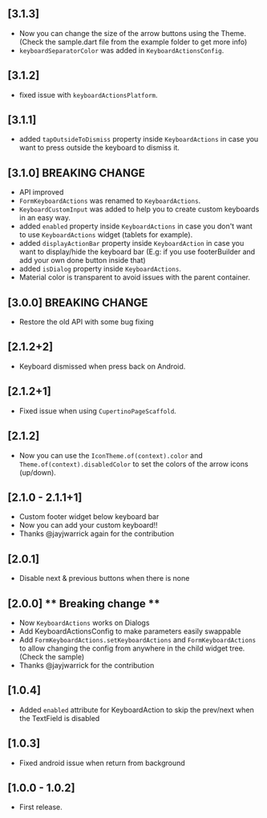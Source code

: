 ## [3.1.3]

* Now you can change the size of the arrow buttons using the Theme. (Check the sample.dart file from the example folder to get more info)
* `keyboardSeparatorColor` was added in `KeyboardActionsConfig`.

## [3.1.2]

* fixed issue with `keyboardActionsPlatform`.

## [3.1.1]

* added `tapOutsideToDismiss` property inside `KeyboardActions` in case you want to press outside the keyboard to dismiss it.

## [3.1.0] BREAKING CHANGE

* API improved
* `FormKeyboardActions` was renamed to `KeyboardActions`.
* `KeyboardCustomInput` was added to help you to create custom keyboards in an easy way.
* added `enabled` property inside `KeyboardActions` in case you don't want to use `KeyboardActions` widget (tablets for example).
* added `displayActionBar` property inside `KeyboardAction` in case you want to display/hide the keyboard bar (E.g: if you use footerBuilder and add your own done button inside that)
* added `isDialog` property inside `KeyboardActions`.
* Material color is transparent to avoid issues with the parent container.



## [3.0.0] BREAKING CHANGE

* Restore the old API with some bug fixing

## [2.1.2+2]

* Keyboard dismissed when press back on Android.

## [2.1.2+1]

* Fixed issue when using `CupertinoPageScaffold`.

## [2.1.2]

* Now you can use the `IconTheme.of(context).color` and `Theme.of(context).disabledColor` to set the colors of the arrow icons (up/down).

## [2.1.0 - 2.1.1+1]

* Custom footer widget below keyboard bar
* Now you can add your custom keyboard!! 
* Thanks @jayjwarrick again for the contribution 

## [2.0.1]

* Disable next & previous buttons when there is none

## [2.0.0] ** Breaking change **

* Now `KeyboardActions` works on Dialogs
* Add KeyboardActionsConfig to make parameters easily swappable
* Add `FormKeyboardActions.setKeyboardActions` and `FormKeyboardActions` to allow changing the  config from anywhere in the child widget tree. (Check the sample)
* Thanks @jayjwarrick for the contribution

## [1.0.4]

* Added `enabled` attribute for KeyboardAction to skip the prev/next when the TextField is disabled

## [1.0.3]

* Fixed android issue when return from background

## [1.0.0 - 1.0.2]

* First release.

